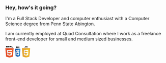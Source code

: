 ### Hey, how's it going?

I'm a Full Stack Developer and computer enthusiast with a Computer Science degree from Penn State Abington.

I am currently employed at Quad Consultation where I work as a freelance front-end developer for small and medium sized businesses.

<div style="display:flex;">
  <img align="center" alt="HTML" width="26px" src="icons/html.svg"/>
  <img align="center" alt="CSS" width="26px" src="icons/css.svg"/>
  <img align="center" alt="JS" width="26px" src="icons/javascript.svg"/>
</div>
